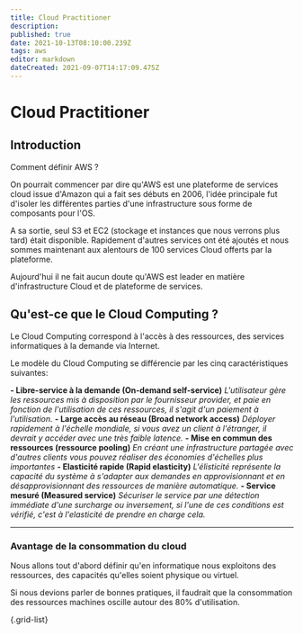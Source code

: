 ```yaml
---
title: Cloud Practitioner
description: 
published: true
date: 2021-10-13T08:10:00.239Z
tags: aws
editor: markdown
dateCreated: 2021-09-07T14:17:09.475Z
---
```


# Cloud Practitioner
## Introduction

Comment définir AWS ?

On pourrait commencer par dire qu'AWS est une plateforme de services cloud issue d'Amazon qui a fait ses débuts en 2006, l'idée principale fut d'isoler les différentes parties d'une infrastructure sous forme de composants pour l'OS.

A sa sortie, seul S3 et EC2 (stockage et instances que nous verrons plus tard) était disponible.
Rapidement d'autres services ont été ajoutés et nous sommes maintenant aux alentours de 100 services Cloud offerts par la plateforme.

Aujourd'hui il ne fait aucun doute qu'AWS est leader en matière d'infrastructure Cloud et de plateforme de services.

## Qu'est-ce que le Cloud Computing ?
Le Cloud Computing correspond à l'accès à des ressources, des services informatiques à la demande via Internet.

Le modèle du Cloud Computing se différencie par les cinq caractéristiques suivantes:

**- Libre-service à la demande (On-demand self-service)**
*L'utilisateur gère les ressources mis à disposition par le fournisseur provider, et paie en fonction de l'utilisation de ces ressources, il s'agit d'un paiement à l'utilisation.*
**- Large accès au réseau (Broad network access)**
*Déployer rapidement à l'échelle mondiale, si vous avez un client à l'étranger, il devrait y accéder avec une très faible latence.* 
**- Mise en commun des ressources (ressource pooling)**
*En créant une infrastructure partagée avec d'autres clients vous pouvez réaliser des économies d'échelles plus importantes*
**- Elasticité rapide (Rapid elasticity)**
*L'élisticité représente la capacité du système à s'adapter aux demandes en approvisionnant et en désapprovisionnant des ressources de manière automatique.*
**- Service mesuré (Measured service)**
*Sécuriser le service par une détection immédiate d'une surcharge ou inversement, si l'une de ces conditions est vérifié, c'est à l'elasticité de prendre en charge cela.*

---

### **Avantage de la consommation du cloud**

Nous allons tout d'abord définir qu'en informatique nous exploitons des ressources, des capacités qu'elles soient physique ou virtuel.

Si nous devions parler de bonnes pratiques, il faudrait que la consommation des ressources machines oscille autour des 80% d'utilisation.

{.grid-list}